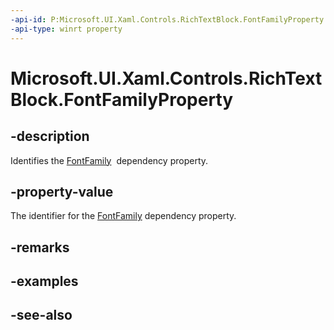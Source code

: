 ```yaml
---
-api-id: P:Microsoft.UI.Xaml.Controls.RichTextBlock.FontFamilyProperty
-api-type: winrt property
---
```


<!-- Property syntax
public Windows.UI.Xaml.DependencyProperty FontFamilyProperty { get; }
-->

# Microsoft.UI.Xaml.Controls.RichTextBlock.FontFamilyProperty

## -description
Identifies the [FontFamily](richtextblock_fontfamily.md)  dependency property.

## -property-value
The identifier for the [FontFamily](richtextblock_fontfamily.md) dependency property.

## -remarks

## -examples

## -see-also
